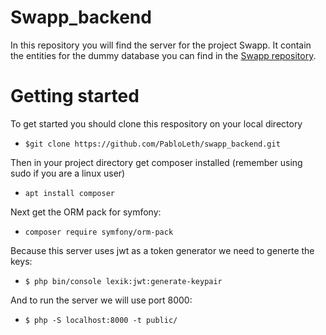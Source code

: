 # Swapp_backend

In this repository you will find the server for the project Swapp. It contain the entities for the dummy database you can find in the [Swapp repository](https://github.com/PabloLeth/swapp.git).

# Getting started

To get started you should clone this respository on your local directory
* `$git clone https://github.com/PabloLeth/swapp_backend.git`

Then in your project directory get composer installed (remember using sudo if you are a linux user)
* `apt install composer`


Next get the ORM pack for symfony:
* `composer require symfony/orm-pack`

Because this server uses jwt as a token generator we need to generte the keys:

* `$ php bin/console lexik:jwt:generate-keypair`

And to run the server we will use port 8000:
* `$ php -S localhost:8000 -t public/`
